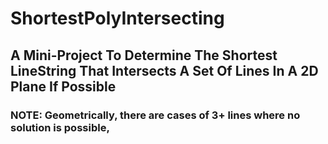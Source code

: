 # ShortestPolyIntersecting

## A Mini-Project To Determine The Shortest LineString That Intersects A Set Of Lines In A 2D Plane If Possible

### NOTE: Geometrically, there are cases of 3+ lines where no solution is possible, 


